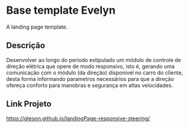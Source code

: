 # Base template Evelyn

A landing page template.

## Descrição

Desenvolver ao longo do período estipulado um módulo de controle de direção elétrica que opere de modo responsivo, isto é, gerando uma comunicação com o módulo (da direção) disponível no carro do cliente, desta forma informando parametros necessários para que a direção ofereça conforto para manobras e segurança em altas velocidades.

## Link Projeto

https://gleoon.github.io/landingPage-responsive-steering/
